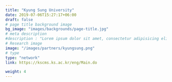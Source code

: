 ```yaml
---
title: "Kyung Sung University"
date: 2019-07-06T15:27:17+06:00
draft: false
# page title background image
bg_image: "images/backgrounds/page-title.jpg"
# meta description
#description : "Lorem ipsum dolor sit amet, consectetur adipisicing elit, sed do eiusmod tempor incididunt ut labore. dolore magna aliqua. Ut enim ad minim veniam, quis nostrud."
# Research image
image: "/images/partners/kyungsung.png"
# type
type: "network"
link: https://kscms.ks.ac.kr/eng/Main.do

weight: 4
---
```

